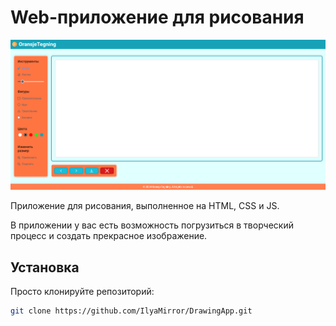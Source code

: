 # Web-приложение для рисования

![DrawingApp Screenshot](Screenshot.png)

Приложение для рисования, выполненное на HTML, CSS и JS.

В приложении у вас есть возможность погрузиться в творческий процесс и создать прекрасное изображение.

## Установка

Просто клонируйте репозиторий:

```bash
git clone https://github.com/IlyaMirror/DrawingApp.git
